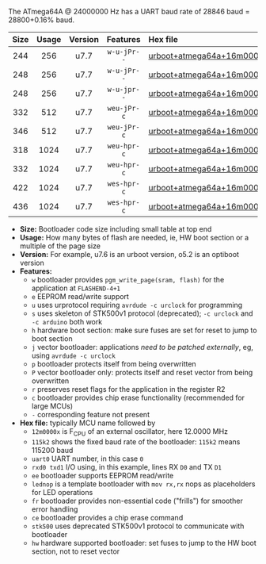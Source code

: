 The ATmega64A @ 24000000 Hz has a UART baud rate of 28846 baud = 28800+0.16% baud.

|Size|Usage|Version|Features|Hex file|
|:-:|:-:|:-:|:-:|:--|
|244|256|u7.7|`w-u-jPr--`|[urboot+atmega64a+16m0000x+++19k2_uart1_rxd2_txd3_lednop.hex](https://raw.githubusercontent.com/stefanrueger/urboot.hex/main/mcus/atmega64a/external_oscillator/fcpu+16m0000_Hz/br+++19k2_bps/urboot+atmega64a+16m0000x+++19k2_uart1_rxd2_txd3_lednop.hex)|
|248|256|u7.7|`w-u-jPr--`|[urboot+atmega64a+16m0000x+++19k2_uart0_rxe0_txe1_lednop_fr.hex](https://raw.githubusercontent.com/stefanrueger/urboot.hex/main/mcus/atmega64a/external_oscillator/fcpu+16m0000_Hz/br+++19k2_bps/urboot+atmega64a+16m0000x+++19k2_uart0_rxe0_txe1_lednop_fr.hex)|
|248|256|u7.7|`w-u-jpr--`|[urboot+atmega64a+16m0000x+++19k2_uart1_rxd2_txd3_lednop_fr.hex](https://raw.githubusercontent.com/stefanrueger/urboot.hex/main/mcus/atmega64a/external_oscillator/fcpu+16m0000_Hz/br+++19k2_bps/urboot+atmega64a+16m0000x+++19k2_uart1_rxd2_txd3_lednop_fr.hex)|
|332|512|u7.7|`weu-jPr-c`|[urboot+atmega64a+16m0000x+++19k2_uart0_rxe0_txe1_ee_lednop_fr_ce.hex](https://raw.githubusercontent.com/stefanrueger/urboot.hex/main/mcus/atmega64a/external_oscillator/fcpu+16m0000_Hz/br+++19k2_bps/urboot+atmega64a+16m0000x+++19k2_uart0_rxe0_txe1_ee_lednop_fr_ce.hex)|
|346|512|u7.7|`weu-jPr-c`|[urboot+atmega64a+16m0000x+++19k2_uart1_rxd2_txd3_ee_lednop_fr_ce.hex](https://raw.githubusercontent.com/stefanrueger/urboot.hex/main/mcus/atmega64a/external_oscillator/fcpu+16m0000_Hz/br+++19k2_bps/urboot+atmega64a+16m0000x+++19k2_uart1_rxd2_txd3_ee_lednop_fr_ce.hex)|
|318|1024|u7.7|`weu-hpr-c`|[urboot+atmega64a+16m0000x+++19k2_uart0_rxe0_txe1_ee_lednop_fr_ce_hw.hex](https://raw.githubusercontent.com/stefanrueger/urboot.hex/main/mcus/atmega64a/external_oscillator/fcpu+16m0000_Hz/br+++19k2_bps/urboot+atmega64a+16m0000x+++19k2_uart0_rxe0_txe1_ee_lednop_fr_ce_hw.hex)|
|332|1024|u7.7|`weu-hpr-c`|[urboot+atmega64a+16m0000x+++19k2_uart1_rxd2_txd3_ee_lednop_fr_ce_hw.hex](https://raw.githubusercontent.com/stefanrueger/urboot.hex/main/mcus/atmega64a/external_oscillator/fcpu+16m0000_Hz/br+++19k2_bps/urboot+atmega64a+16m0000x+++19k2_uart1_rxd2_txd3_ee_lednop_fr_ce_hw.hex)|
|422|1024|u7.7|`wes-hpr-c`|[urboot+atmega64a+16m0000x+++19k2_uart0_rxe0_txe1_ee_lednop_fr_ce_stk500_hw.hex](https://raw.githubusercontent.com/stefanrueger/urboot.hex/main/mcus/atmega64a/external_oscillator/fcpu+16m0000_Hz/br+++19k2_bps/urboot+atmega64a+16m0000x+++19k2_uart0_rxe0_txe1_ee_lednop_fr_ce_stk500_hw.hex)|
|436|1024|u7.7|`wes-hpr-c`|[urboot+atmega64a+16m0000x+++19k2_uart1_rxd2_txd3_ee_lednop_fr_ce_stk500_hw.hex](https://raw.githubusercontent.com/stefanrueger/urboot.hex/main/mcus/atmega64a/external_oscillator/fcpu+16m0000_Hz/br+++19k2_bps/urboot+atmega64a+16m0000x+++19k2_uart1_rxd2_txd3_ee_lednop_fr_ce_stk500_hw.hex)|

- **Size:** Bootloader code size including small table at top end
- **Usage:** How many bytes of flash are needed, ie, HW boot section or a multiple of the page size
- **Version:** For example, u7.6 is an urboot version, o5.2 is an optiboot version
- **Features:**
  + `w` bootloader provides `pgm_write_page(sram, flash)` for the application at `FLASHEND-4+1`
  + `e` EEPROM read/write support
  + `u` uses urprotocol requiring `avrdude -c urclock` for programming
  + `s` uses skeleton of STK500v1 protocol (deprecated); `-c urclock` and `-c arduino` both work
  + `h` hardware boot section: make sure fuses are set for reset to jump to boot section
  + `j` vector bootloader: applications *need to be patched externally*, eg, using `avrdude -c urclock`
  + `p` bootloader protects itself from being overwritten
  + `P` vector bootloader only: protects itself and reset vector from being overwritten
  + `r` preserves reset flags for the application in the register R2
  + `c` bootloader provides chip erase functionality (recommended for large MCUs)
  + `-` corresponding feature not present
- **Hex file:** typically MCU name followed by
  + `12m0000x` is F<sub>CPU</sub> of an external oscillator, here 12.0000 MHz
  + `115k2` shows the fixed baud rate of the bootloader: `115k2` means 115200 baud
  + `uart0` UART number, in this case `0`
  + `rxd0 txd1` I/O using, in this example, lines RX `D0` and TX `D1`
  + `ee` bootloader supports EEPROM read/write
  + `lednop` is a template bootloader with `mov rx,rx` nops as placeholders for LED operations
  + `fr` bootloader provides non-essential code ("frills") for smoother error handling
  + `ce` bootloader provides a chip erase command
  + `stk500` uses deprecated STK500v1 protocol to communicate with bootloader
  + `hw` hardware supported bootloader: set fuses to jump to the HW boot section, not to reset vector
